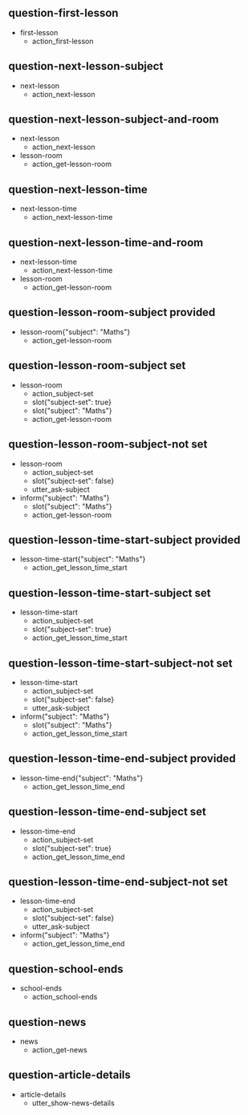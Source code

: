 ## question-first-lesson
* first-lesson
  - action_first-lesson

## question-next-lesson-subject
* next-lesson
  - action_next-lesson

## question-next-lesson-subject-and-room
* next-lesson
  - action_next-lesson
* lesson-room
  - action_get-lesson-room

## question-next-lesson-time
* next-lesson-time
  - action_next-lesson-time

## question-next-lesson-time-and-room
* next-lesson-time
  - action_next-lesson-time
* lesson-room
  - action_get-lesson-room

## question-lesson-room-subject provided
* lesson-room{"subject": "Maths"}
  - action_get-lesson-room

## question-lesson-room-subject set
* lesson-room
  - action_subject-set
  - slot{"subject-set": true}
  - slot{"subject": "Maths"}
  - action_get-lesson-room

## question-lesson-room-subject-not set
* lesson-room
  - action_subject-set
  - slot{"subject-set": false}
  - utter_ask-subject
* inform{"subject": "Maths"}
  - slot{"subject": "Maths"}
  - action_get-lesson-room

## question-lesson-time-start-subject provided
* lesson-time-start{"subject": "Maths"}
  - action_get_lesson_time_start

## question-lesson-time-start-subject set
* lesson-time-start
  - action_subject-set
  - slot{"subject-set": true}
  - action_get_lesson_time_start

## question-lesson-time-start-subject-not set
* lesson-time-start
  - action_subject-set
  - slot{"subject-set": false}
  - utter_ask-subject
* inform{"subject": "Maths"}
  - slot{"subject": "Maths"}
  - action_get_lesson_time_start

## question-lesson-time-end-subject provided
* lesson-time-end{"subject": "Maths"}
  - action_get_lesson_time_end

## question-lesson-time-end-subject set
* lesson-time-end
  - action_subject-set
  - slot{"subject-set": true}
  - action_get_lesson_time_end

## question-lesson-time-end-subject-not set
* lesson-time-end
  - action_subject-set
  - slot{"subject-set": false}
  - utter_ask-subject
* inform{"subject": "Maths"}
  - action_get_lesson_time_end

## question-school-ends
* school-ends
  - action_school-ends

## question-news
* news
  - action_get-news

## question-article-details
* article-details
  - utter_show-news-details



